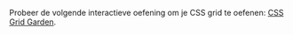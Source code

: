Probeer de volgende interactieve oefening om je CSS grid te oefenen: [CSS Grid Garden](https://cssgridgarden.com).
